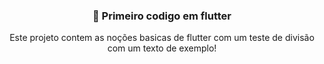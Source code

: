 
<div align = "center">
  <h3>📱 Primeiro codigo em flutter </h3>
  </div>
<div align="center">
Este projeto contem as noções basicas de flutter com um teste de divisão com um texto de exemplo! 
</div>

